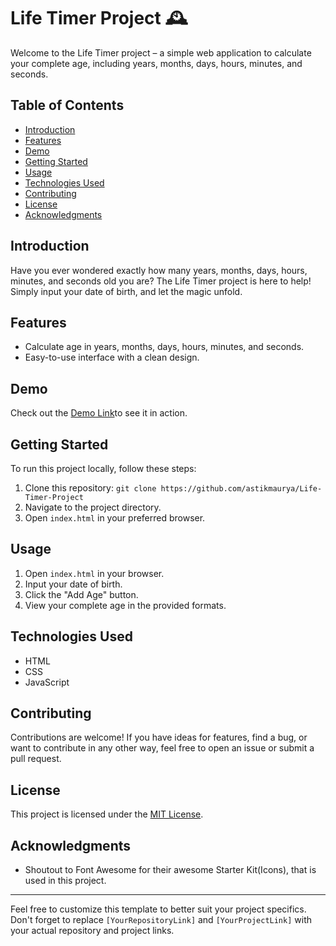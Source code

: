 # Life Timer Project 🕰️

Welcome to the Life Timer project – a simple web application to calculate your complete age, including years, months, days, hours, minutes, and seconds.

## Table of Contents

- [Introduction](#introduction)
- [Features](#features)
- [Demo](#demo)
- [Getting Started](#getting-started)
- [Usage](#usage)
- [Technologies Used](#technologies-used)
- [Contributing](#contributing)
- [License](#license)
- [Acknowledgments](#acknowledgments)

## Introduction

Have you ever wondered exactly how many years, months, days, hours, minutes, and seconds old you are? The Life Timer project is here to help! Simply input your date of birth, and let the magic unfold.

## Features

- Calculate age in years, months, days, hours, minutes, and seconds.
- Easy-to-use interface with a clean design.

## Demo

Check out the <a href='https://astikmaurya.github.io/Life-Timer-Project/' target="_blank">Demo Link</a>to see it in action.

## Getting Started

To run this project locally, follow these steps:

1. Clone this repository: `git clone https://github.com/astikmaurya/Life-Timer-Project`
2. Navigate to the project directory.
3. Open `index.html` in your preferred browser.

## Usage

1. Open `index.html` in your browser.
2. Input your date of birth.
3. Click the "Add Age" button.
4. View your complete age in the provided formats.

## Technologies Used

- HTML
- CSS
- JavaScript

## Contributing

Contributions are welcome! If you have ideas for features, find a bug, or want to contribute in any other way, feel free to open an issue or submit a pull request.

## License

This project is licensed under the [MIT License](LICENSE).

## Acknowledgments

- Shoutout to Font Awesome for their awesome Starter Kit(Icons), that is used in this project.

---

Feel free to customize this template to better suit your project specifics. Don't forget to replace `[YourRepositoryLink]` and `[YourProjectLink]` with your actual repository and project links.

